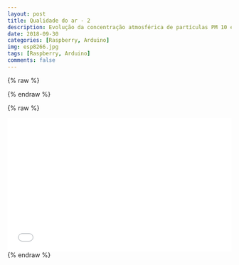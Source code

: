 ```yaml
---
layout: post
title: Qualidade do ar - 2
description: Evolução da concentração atmosférica de partículas PM 10 e PM 2.5
date: 2018-09-30
categories: [Raspberry, Arduino]
img: esp8266.jpg
tags: [Raspberry, Arduino]
comments: false
---
```

{% raw %}
<script async src="//jsfiddle.net/nunogand/hxodq9L6/2/embed/result/"></script>
{% endraw %}

{% raw %}
<iframe width="100%" height="300" src="//jsfiddle.net/nunogand/hxodq9L6/2/embedded/result/" allowfullscreen="allowfullscreen" allowpaymentrequest frameborder="0"></iframe>
{% endraw %}
